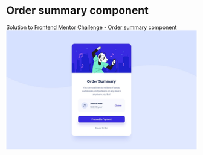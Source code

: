 # Order summary component
Solution to [Frontend Mentor Challenge - Order summary component](https://www.frontendmentor.io/challenges/order-summary-component-QlPmajDUj)
![page screenshot](design/desktop-design.jpg)
